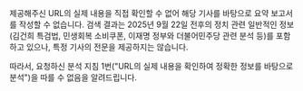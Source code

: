 제공해주신 URL의 실제 내용을 직접 확인할 수 없어 해당 기사를 바탕으로 요약 보고서를 작성할 수 없습니다. 검색 결과는 2025년 9월 22일 전후의 정치 관련 일반적인 정보(김건희 특검법, 민생회복 소비쿠폰, 이재명 정부와 더불어민주당 관련 분석 등)를 포함하고 있으나, 특정 기사의 전문을 제공하지는 않습니다.

따라서, 요청하신 분석 지침 1번("URL의 실제 내용을 확인하여 정확한 정보를 바탕으로 분석")을 따를 수 없음을 알려드립니다.